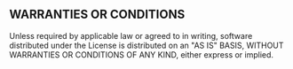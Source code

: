 ## WARRANTIES OR CONDITIONS

Unless required by applicable law or agreed to in writing, 
software distributed under the License is distributed on an "AS IS" BASIS, 
WITHOUT WARRANTIES OR CONDITIONS OF ANY KIND, either express or implied.